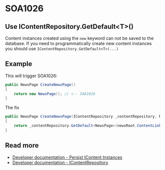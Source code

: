 # SOA1026

## Use IContentRepository.GetDefault\<T>()

Content instances created using the `new` keyword can not be saved to the database.
If you need to programmatically create new content instances you should use
`IContentRepository.GetDefault<T>(...)`

## Example

This will trigger SOA1026:
```C#
public NewsPage CreateNewsPage()
{
	return new NewsPage(); // <-- SOA1026
}
```

The fix
```C#
public NewsPage CreateNewsPage(IContentRepository _contentRepository, NewsArchivePage newsRoot)
{
	return _contentRepository.GetDefault<NewsPage>(newsRoot.ContentLink);
}
```

## Read more
- [Developer documentation - Persist IContent Instances](https://docs.developers.optimizely.com/content-management-system/docs/persisting-icontent-instances)
- [Developer documentation - IContentRepository](https://docs.developers.optimizely.com/content-management-system/docs/icontentrepository-and-datafactory)